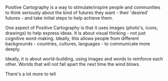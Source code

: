 Positive Cartography is a way to stimulate/inspire people and communities to think seriously about the kind of futures they want - their 'desired' futures - and take initial steps to help achieve them.

One aspect of Positive Cartography is that it uses images (photo's, icons, drawings) to help express ideas.
It is about visual thinking - not just cognitive word-making.
Ideally, this allows people from different backgrounds - countries, cultures, languages - to communicate more deeply.

Ideally, it is about world-building, using images and words to reinforce each other. Worlds that will not fall apart the next time the wind blows.

There's a lot more to tell
 
